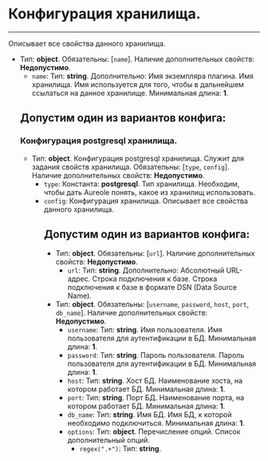 # Конфигурация хранилища.
***
Описывает все свойства данного хранилища.
- Тип: **object**. Обязательны: [`name`]. Наличие дополнительных свойств: **Недопустимо**.
  - `name`: Тип: **string**. Дополнительно: Имя экземпляра плагина. Имя хранилища. Имя используется для того, чтобы в дальнейшем ссылаться на данное хранилище. Минимальная длина: **1**.
  ## Допустим один из вариантов конфига:
  ### Конфигурация postgresql хранилища.
  - Тип: **object**. Конфигурация postgresql хранилища. Служит для задания свойств хранилища. Обязательны: [`type`, `config`]. Наличие дополнительных свойств: **Недопустимо**.
    - `type`: Константа: **postgresql**. Тип хранилища. Необходим, чтобы дать Aureole понять, какое из хранилищ использовать.
    - `config`: Конфигурация хранилища. Описывает все свойства данного хранилища.
      ## Допустим один из вариантов конфига:
      - Тип: **object**. Обязательны: [`url`]. Наличие дополнительных свойств: **Недопустимо**.
        - `url`: Тип: **string**. Дополнительно: Абсолютный URL-адрес. Строка подключения к базе. Строка подключения к базе в формате DSN (Data Source Name).
      - Тип: **object**. Обязательны: [`username`, `password`, `host`, `port`, `db_name`]. Наличие дополнительных свойств: **Недопустимо**.
        - `username`: Тип: **string**. Имя пользователя. Имя пользователя для аутентификации в БД. Минимальная длина: **1**.
        - `password`: Тип: **string**. Пароль пользователя. Пароль пользователя для аутентификации в БД. Минимальная длина: **1**.
        - `host`: Тип: **string**. Хост БД. Наименование хоста, на котором работает БД. Минимальная длина: **1**.
        - `port`: Тип: **string**. Порт БД. Наименование порта, на котором работает БД. Минимальная длина: **1**.
        - `db_name`: Тип: **string**. Имя БД. Имя БД, к которой необходимо подключиться. Минимальная длина: **1**.
        - `options`: Тип: **object**. Перечисление опций. Список дополнительный опций.
          - `regex(".+")`: Тип: **string**.

